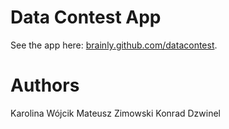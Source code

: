# Data Contest App

See the app here: [brainly.github.com/datacontest](http://brainly.github.com/datacontest).

# Authors
Karolina Wójcik
Mateusz Zimowski
Konrad Dzwinel